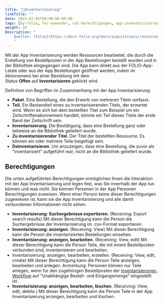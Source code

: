 ```yaml
---
title: "📱Inventarisierung"
linkTitle: ""
date: 2023-02-01T00:00:00-00:00
tags: [by-folio, for-anwender, cat-berechtigungen, app-inventarisierung]
weight: 10
Description: "
    Quellen: [Folio](https://docs.folio.org/docs/acquisitions/receiving/) & [GBV](https://info.gbv.de/pages/viewpage.action?pageId=839188630)
    "
---
```


Mit der App Inventarisierung werden Ressourcen bearbeitet, die durch die Erstellung von Bestellposten in der App Bestellungen bestellt wurden und in der Bibliothek eingegangen sind. Die App kann direkt aus der FOLIO-App-Leiste oder aus der App Bestellungen geöffnet werden, indem im Aktionsmenü bei einer Bestellung mit dem Status **Offen** auf **Inventarisieren** geklickt wird.

Definition von Begriffen im Zusammenhang mit der App Inventarisierung:

* **Paket**. Eine Bestellung, die den Erwerb von mehreren Titeln umfasst.
* **Teil.** Ein Bestandteil eines zu inventarisierenden Titels, der erwartet wird. Wenn es sich bei dem bestellten Titel zum Beispiel um ein Zeitschriftenabonnement handelt, könnte ein Teil dieses Titels der erste Band der Zeitschrift sein.
* **Inventarisierung**. Die Bestätigung, dass eine Bestellung ganz oder teilweise an die Bibliothek geliefert wurde.
* **Zu inventarisierender Titel**. Der Titel der bestellten Ressource. Es können ein oder mehrere Teile beigefügt sein.
* **Deinventarisieren**. Um anzuzeigen, dass eine Bestellung, die zuvor als "inventarisiert" aufgeführt war, nicht an die Bibliothek geliefert wurde.

## Berechtigungen

Die unten aufgeführten Berechtigungen ermöglichen Ihnen die Interaktion mit der App Inventarisierung und legen fest, was Sie innerhalb der App tun können und was nicht. Sie können Personen in der App Personen Berechtigungen zuweisen. Wenn einer Person keine dieser Berechtigungen zugewiesen ist, kann sie die App Inventarisierung und alle damit verbundenen Informationen nicht sehen.

* **Inventarisierung: Suchergebnisse exportieren**. (Receiving: Export search results)
    Mit dieser Berechtigung kann die Person die Suchergebnisse der Inventarisierung im .csv-Format exportieren.
* **Inventarisierung: anzeigen**. (Receiving: View)
    Mit dieser Berechtigung kann die Person die inventarisierten Bestellungen einsehen.
* **Inventarisierung: anzeigen, bearbeiten**. (Receiving: View, edit)
    Mit dieser Berechtigung kann die Person Teile, die mit einem Bestellposten verbunden sind, inventarisieren und bearbeiten.
* Inventarisierung: anzeigen, bearbeiten, erstellen. (Receiving: View, edit, create)
    Mit dieser Berechtigung kann die Person Teile anzeigen, bearbeiten und anlegen. Anmerkung: Personen können nur Teile anlegen, wenn für den zugehörigen Bestellposten der [Inventarisierungs-Workflow](https://info.gbv.de/pages/viewpage.action?pageId=851017779) auf "Unabhängige Bestell- und Eingangsmenge" eingestellt ist.
* **Inventarisierung: anzeigen, bearbeiten, löschen**. (Receiving: View, edit, delete.)
    Mit dieser Berechtigung kann die Person Teile in der App Inventarisierung anzeigen, bearbeiten und löschen.
